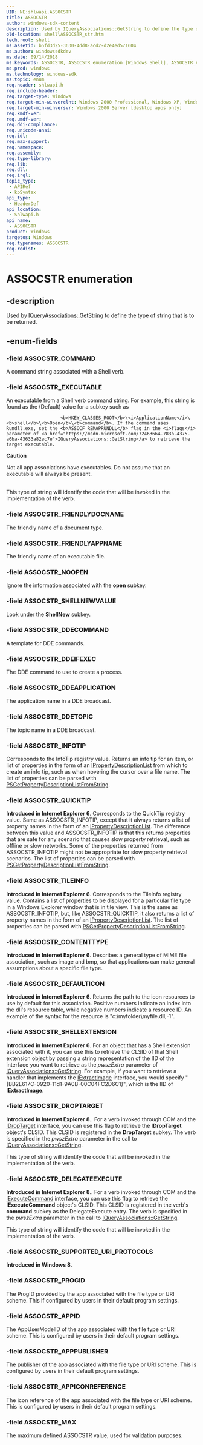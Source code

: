 ```yaml
---
UID: NE:shlwapi.ASSOCSTR
title: ASSOCSTR
author: windows-sdk-content
description: Used by IQueryAssociations::GetString to define the type of string that is to be returned.
old-location: shell\ASSOCSTR_str.htm
tech.root: shell
ms.assetid: b5fd3d25-3630-4dd8-acd2-d2e4ed571604
ms.author: windowssdkdev
ms.date: 09/14/2018
ms.keywords: ASSOCSTR, ASSOCSTR enumeration [Windows Shell], ASSOCSTR_APPICONREFERENCE, ASSOCSTR_APPID, ASSOCSTR_APPPUBLISHER, ASSOCSTR_COMMAND, ASSOCSTR_CONTENTTYPE, ASSOCSTR_DDEAPPLICATION, ASSOCSTR_DDECOMMAND, ASSOCSTR_DDEIFEXEC, ASSOCSTR_DDETOPIC, ASSOCSTR_DEFAULTICON, ASSOCSTR_DELEGATEEXECUTE, ASSOCSTR_DROPTARGET, ASSOCSTR_EXECUTABLE, ASSOCSTR_FRIENDLYAPPNAME, ASSOCSTR_FRIENDLYDOCNAME, ASSOCSTR_INFOTIP, ASSOCSTR_MAX, ASSOCSTR_NOOPEN, ASSOCSTR_PROGID, ASSOCSTR_QUICKTIP, ASSOCSTR_SHELLEXTENSION, ASSOCSTR_SHELLNEWVALUE, ASSOCSTR_SUPPORTED_URI_PROTOCOLS, ASSOCSTR_TILEINFO, _win32_ASSOCSTR_str, shell.ASSOCSTR_str, shlwapi/ASSOCSTR, shlwapi/ASSOCSTR_APPICONREFERENCE, shlwapi/ASSOCSTR_APPID, shlwapi/ASSOCSTR_APPPUBLISHER, shlwapi/ASSOCSTR_COMMAND, shlwapi/ASSOCSTR_CONTENTTYPE, shlwapi/ASSOCSTR_DDEAPPLICATION, shlwapi/ASSOCSTR_DDECOMMAND, shlwapi/ASSOCSTR_DDEIFEXEC, shlwapi/ASSOCSTR_DDETOPIC, shlwapi/ASSOCSTR_DEFAULTICON, shlwapi/ASSOCSTR_DELEGATEEXECUTE, shlwapi/ASSOCSTR_DROPTARGET, shlwapi/ASSOCSTR_EXECUTABLE, shlwapi/ASSOCSTR_FRIENDLYAPPNAME, shlwapi/ASSOCSTR_FRIENDLYDOCNAME, shlwapi/ASSOCSTR_INFOTIP, shlwapi/ASSOCSTR_MAX, shlwapi/ASSOCSTR_NOOPEN, shlwapi/ASSOCSTR_PROGID, shlwapi/ASSOCSTR_QUICKTIP, shlwapi/ASSOCSTR_SHELLEXTENSION, shlwapi/ASSOCSTR_SHELLNEWVALUE, shlwapi/ASSOCSTR_SUPPORTED_URI_PROTOCOLS, shlwapi/ASSOCSTR_TILEINFO
ms.prod: windows
ms.technology: windows-sdk
ms.topic: enum
req.header: shlwapi.h
req.include-header: 
req.target-type: Windows
req.target-min-winverclnt: Windows 2000 Professional, Windows XP, Windows 7 [desktop apps only]
req.target-min-winversvr: Windows 2000 Server [desktop apps only]
req.kmdf-ver: 
req.umdf-ver: 
req.ddi-compliance: 
req.unicode-ansi: 
req.idl: 
req.max-support: 
req.namespace: 
req.assembly: 
req.type-library: 
req.lib: 
req.dll: 
req.irql: 
topic_type:
 - APIRef
 - kbSyntax
api_type:
 - HeaderDef
api_location:
 - Shlwapi.h
api_name:
 - ASSOCSTR
product: Windows
targetos: Windows
req.typenames: ASSOCSTR
req.redist: 
---
```


# ASSOCSTR enumeration


## -description


Used by <a href="https://msdn.microsoft.com/72463664-783b-4375-a6ba-43633a82ec7e">IQueryAssociations::GetString</a> to define the type of string that is to be returned.


## -enum-fields




### -field ASSOCSTR_COMMAND

A command string associated with a Shell verb.


### -field ASSOCSTR_EXECUTABLE

An executable from a Shell verb command string. For example, this string is found as the (Default) value for a subkey such as 
                    
                        <b>HKEY_CLASSES_ROOT</b>\<i>ApplicationName</i>\<b>shell</b>\<b>Open</b>\<b>command</b>. If the command uses Rundll.exe, set the <b>ASSOCF_REMAPRUNDLL</b> flag in the <i>flags</i> parameter of <a href="https://msdn.microsoft.com/72463664-783b-4375-a6ba-43633a82ec7e">IQueryAssociations::GetString</a> to retrieve the target executable.

<div class="alert"><b>Caution</b>  <p class="note">Not all app associations have executables. Do not assume that an executable will always be present.

</div>
<div> </div>
This type of string will identify the code that will be invoked in the implementation of the verb.


### -field ASSOCSTR_FRIENDLYDOCNAME

The friendly name of a document type.


### -field ASSOCSTR_FRIENDLYAPPNAME

The friendly name of an executable file.


### -field ASSOCSTR_NOOPEN

Ignore the information associated with the <b>open</b> subkey.


### -field ASSOCSTR_SHELLNEWVALUE

Look under the <b>ShellNew</b> subkey.


### -field ASSOCSTR_DDECOMMAND

A template for DDE commands.


### -field ASSOCSTR_DDEIFEXEC

The DDE command to use to create a process.


### -field ASSOCSTR_DDEAPPLICATION

The application name in a DDE broadcast.


### -field ASSOCSTR_DDETOPIC

The topic name in a DDE broadcast.


### -field ASSOCSTR_INFOTIP

Corresponds to the InfoTip registry value. Returns an info tip for an item, or list of properties in the form of an <a href="https://msdn.microsoft.com/e0530195-27da-4df7-884f-518e905f3c0e">IPropertyDescriptionList</a> from which to create an info tip, such as when hovering the cursor over a file name. The list of properties can be parsed with <a href="https://msdn.microsoft.com/348253ed-46ac-4643-bbf8-2d286ae97f07">PSGetPropertyDescriptionListFromString</a>.


### -field ASSOCSTR_QUICKTIP

<b>Introduced in Internet Explorer 6</b>. Corresponds to the QuickTip registry value. Same as ASSOCSTR_INFOTIP, except that it always returns a list of property names in the form of an <a href="https://msdn.microsoft.com/e0530195-27da-4df7-884f-518e905f3c0e">IPropertyDescriptionList</a>. The difference between this value and ASSOCSTR_INFOTIP is that this returns properties that are safe for any scenario that causes slow property retrieval, such as offline or slow networks. Some of the properties returned from ASSOCSTR_INFOTIP might not be appropriate for slow property retrieval scenarios. The list of properties can be parsed with <a href="https://msdn.microsoft.com/348253ed-46ac-4643-bbf8-2d286ae97f07">PSGetPropertyDescriptionListFromString</a>.


### -field ASSOCSTR_TILEINFO

<b>Introduced in Internet Explorer 6</b>. Corresponds to the TileInfo registry value. Contains a list of properties to be displayed for a particular file type in a Windows Explorer window that is in tile view. This is the same as ASSOCSTR_INFOTIP, but, like ASSOCSTR_QUICKTIP, it also returns a list of property names in the form of an <a href="https://msdn.microsoft.com/e0530195-27da-4df7-884f-518e905f3c0e">IPropertyDescriptionList</a>. The list of properties can be parsed with <a href="https://msdn.microsoft.com/348253ed-46ac-4643-bbf8-2d286ae97f07">PSGetPropertyDescriptionListFromString</a>.


### -field ASSOCSTR_CONTENTTYPE

<b>Introduced in Internet Explorer 6</b>. Describes a general type of MIME file association, such as image and bmp, so that applications can make general assumptions about a specific file type.


### -field ASSOCSTR_DEFAULTICON

<b>Introduced in Internet Explorer 6</b>. Returns the path to the icon resources to use by default for this association. Positive numbers indicate an index into the dll's resource table, while negative numbers indicate a resource ID. An example of the syntax for the resource is "c:\myfolder\myfile.dll,-1".


### -field ASSOCSTR_SHELLEXTENSION

<b>Introduced in Internet Explorer 6</b>. For an object that has a Shell extension associated with it, you can use this to retrieve the CLSID of that Shell extension object by passing a string representation of the IID of the interface you want to retrieve as the <i>pwszExtra</i> parameter of <a href="https://msdn.microsoft.com/72463664-783b-4375-a6ba-43633a82ec7e">IQueryAssociations::GetString</a>. For example, if you want to retrieve a handler that implements the <a href="https://msdn.microsoft.com/28a13749-89e7-407e-89cb-95464859ce3e">IExtractImage</a> interface, you would specify "{BB2E617C-0920-11d1-9A0B-00C04FC2D6C1}", which is the IID of <b>IExtractImage</b>.


### -field ASSOCSTR_DROPTARGET

<b>Introduced in Internet Explorer 8</b>.. For a verb invoked through COM and the <a href="https://msdn.microsoft.com/13fbe834-1ef8-4944-b2e4-9f5c413c65c8">IDropTarget</a> interface, you can use this flag to retrieve the <b>IDropTarget</b> object's CLSID. This CLSID is registered in the <b>DropTarget</b> subkey. The verb is specified in the <i>pwszExtra</i> parameter in the call to <a href="https://msdn.microsoft.com/72463664-783b-4375-a6ba-43633a82ec7e">IQueryAssociations::GetString</a>.

This type of string will identify the code that will be invoked in the implementation of the verb.


### -field ASSOCSTR_DELEGATEEXECUTE

<b>Introduced in Internet Explorer 8</b>.. For a verb invoked through COM and the <a href="https://msdn.microsoft.com/a3432f1a-dd33-4e0d-8b26-1312bb5151f7">IExecuteCommand</a> interface, you can use this flag to retrieve the <b>IExecuteCommand</b> object's CLSID. This CLSID is registered in the verb's <b>command</b> subkey as the DelegateExecute entry. The verb is specified in the <i>pwszExtra</i> parameter in the call to <a href="https://msdn.microsoft.com/72463664-783b-4375-a6ba-43633a82ec7e">IQueryAssociations::GetString</a>.

This type of string will identify the code that will be invoked in the implementation of the verb.


### -field ASSOCSTR_SUPPORTED_URI_PROTOCOLS

<b>Introduced in Windows 8</b>. 


### -field ASSOCSTR_PROGID

The ProgID provided by the app associated with the file type or URI scheme. This if configured by users in their default program settings.


### -field ASSOCSTR_APPID

The AppUserModelID of the app associated with the file type or URI scheme. This is configured by users in their default program settings.


### -field ASSOCSTR_APPPUBLISHER

The publisher of the app associated with the file type or URI scheme. This is configured by users in their default program settings.


### -field ASSOCSTR_APPICONREFERENCE

The icon reference of the app associated with the file type or URI scheme. This is configured by users in their default program settings.


### -field ASSOCSTR_MAX

The maximum defined ASSOCSTR value, used for validation purposes.

